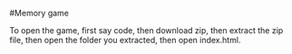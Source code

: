 #Memory game

To open the game, first say code, then download zip, then extract the zip file, then open the folder you extracted, then open index.html.
